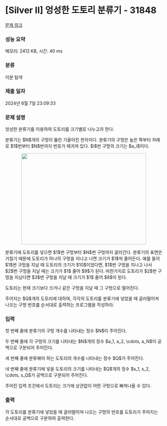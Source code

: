 # [Silver II] 엉성한 도토리 분류기 - 31848 

[문제 링크](https://www.acmicpc.net/problem/31848) 

### 성능 요약

메모리: 2412 KB, 시간: 40 ms

### 분류

이분 탐색

### 제출 일자

2024년 6월 7일 23:09:33

### 문제 설명

<p>엉성한 분류기를 이용하여 도토리를 크기별로 나누고자 한다.</p>

<p>분류기는 $N$개의 구멍이 뚫린 기울어진 판자이다. 분류기의 구멍은 높은 쪽부터 차례로 $1$번부터 $N$번까지 번호가 매겨져 있다. $i$번 구멍의 크기는 $a_i$이다.</p>

<p style="text-align: center;"><img alt="" src="" style="width: 400px; height: 292px;"></p>

<p>분류기에 도토리를 넣으면 $1$번 구멍부터 $N$번 구멍까지 굴러간다. 분류기의 표면은 거칠기 때문에 도토리가 하나의 구멍을 지나고 나면 크기가 $1$씩 줄어든다. 예를 들어 $1$번 구멍을 지날 때 도토리의 크기가 $10$이었다면, $1$번 구멍을 지나고 나서 $2$번 구멍을 지날 때는 크기가 $1$ 줄어 $9$가 된다. 마찬가지로 도토리가 $2$번 구멍을 지났다면 $3$번 구멍을 지날 때 크기가 $1$ 줄어 $8$이 된다.</p>

<p>도토리는 현재 크기보다 크거나 같은 구멍을 지날 때 그 구멍으로 떨어진다. </p>

<p>주어지는 $Q$개의 도토리에 대하여, 각각의 도토리를 분류기에 넣었을 때 굴러떨어져 나오는 구멍 번호를 순서대로 출력하는 프로그램을 작성하라.</p>

### 입력 

 <p>첫 번째 줄에 분류기의 구멍 개수를 나타내는 정수 $N$이 주어진다.</p>

<p>두 번째 줄에 각 구멍의 크기를 나타내는 $N$개의 정수 $a_1, a_2, \cdots, a_N$이 공백으로 구분되어 주어진다.</p>

<p>세 번째 줄에 분류해야 하는 도토리의 개수를 나타내는 정수 $Q$가 주어진다. </p>

<p>네 번째 줄에 분류기에 넣을 도토리의 크기를 나타내는 $Q$개의 정수 $s_1, s_2, \cdots, s_Q$가 공백으로 구분되어 주어진다.</p>

<p>주어진 입력 조건에서 도토리는 크기에 상관없이 어떤 구멍으로 빠져나올 수 있다.</p>

### 출력 

 <p>각 도토리를 분류기에 넣었을 때 굴러떨어져 나오는 구멍의 번호를 도토리가 주어지는 순서대로 공백으로 구분하여 출력한다.</p>

